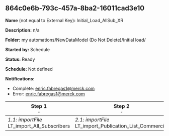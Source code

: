 ## 864c0e6b-793c-457a-8ba2-16011cad3e10

**Name** (not equal to External Key)**:** Initial_Load_AllSub_XR

**Description:** n/a

**Folder:** my automations/NewDataModel (Do Not Delete)/Initial load/

**Started by:** Schedule

**Status:** Ready

**Schedule:** Not defined

**Notifications:**

* Complete: enric.fabregas1@merck.com
* Error: enric.fabregas1@merck.com

| Step 1<br>_<small>-</small>_ | Step 2<br>_<small>-</small>_ | Step 3<br>_<small>-</small>_ | Step 4<br>_<small>-</small>_ | Step 5<br>_<small>-</small>_ | Step 6<br>_<small>-</small>_ |
| --- | --- | --- | --- | --- | --- |
| _1.1: importFile_<br>LT_import_All_Subscribers | _2.1: importFile_<br>LT_import_Publication_List_Commercial | _3.1: importFile_<br>LV_import_All_Subscribers | _4.1: importFile_<br>LV_import_Publication_List_Commercial | _5.1: importFile_<br>EE_import_All_Subscribers | _6.1: importFile_<br>EE_import_Publication_List_Commercial |
